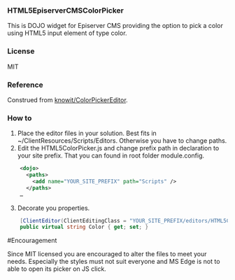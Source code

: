 ### HTML5EpiserverCMSColorPicker

This is DOJO widget for Episerver CMS providing the option to pick a color using HTML5 input element of type color.

### License
MIT

### Reference
Construed from [knowit/ColorPickerEditor](https://github.com/knowit/ColorPickerEditor).

### How to

1. Place the editor files in your solution. Best fits in ~/ClientResources/Scripts/Editors. Otherwise you have to change paths.
2. Edit the HTML5ColorPicker.js and change prefix path in declaration to your site prefix. That you can found in root folder module.config.

```xml
    <dojo>    
      <paths>
        <add name="YOUR_SITE_PREFIX" path="Scripts" />
      </paths>
    …
```
    
3. Decorate you properties.
```c#
    [ClientEditor(ClientEditingClass = "YOUR_SITE_PREFIX/editors/HTML5ColorPicker")]
    public virtual string Color { get; set; }
```
#Encouragement

Since MIT licensed you are encouraged to alter the files to meet your needs. Especially the styles must not suit everyone and MS Edge is not to able to open its picker on JS click.
